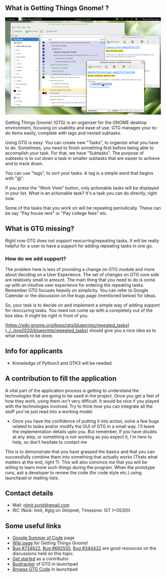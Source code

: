 ## What is Getting Things Gnome! ?

![gtg-0.3-browser-tasks-bgcolor-desc-1024x640.png](gtg-0.3-browser-tasks-bgcolor-desc-1024x640.png)

Getting Things Gnome! (GTG) is an organizer for the GNOME desktop
environment, focusing on usability and ease of use. GTG manages your
to-do items easily, complete with tags and nested subtasks.

Using GTG is easy: You can create new "Tasks", to organize what you have
to do. Sometimes, you need to finish something first before being able
to accomplish your task. For that, we have "Subtasks". The purpose of
subtasks is to cut down a task in smaller subtasks that are easier to
achieve and to track down.

You can use "tags", to sort your tasks. A tag is a simple word that
begins with "@".

If you press the "Work View" button, only actionable tasks will be
displayed in your list. What is an actionable task? It's a task you can
do directly, right now.

Some of the tasks that you work on will be repeating periodically. These
can be say "Pay house rent" or "Pay college fees" etc.

## What is GTG missing?

Right now GTG does not support reocurring/repeating tasks. It will be
really helpful for a user to have a support for adding repeating tasks
in one go.

### How do we add support?

The problem here is less of providing a change on GTG module and more
about deciding on a User Experience. The set of changes on GTG core side
are relatively small in amount. The main thing that you need to do is
come up with an intuitive user experience for entering the repeating
tasks. Remember GTG focuses heavily on simplicity. You can refer to
Google Calendar or the discussion on the bugs page (mentioned below) for
ideas.

So, your task is to decide on and implement a simple way of adding
support for reoccuring tasks. You need not come up with a completely out
of the box idea. It might be right in front of you.

[https://wiki.gnome.org/Apps/gtg/blueprints/repeated_tasks](../../pre2020/blueprints/repeated_tasks) should give
you a nice idea as to what needs to be done.

## Info for applicants

- Knowledge of Python3 and GTK3 will be needed.

## A contribution to fill the application

A vital part of the application process is getting to understand the
technologies that are going to be used in the project. Once you get a
feel of how they work, using them isn't very difficult. It would be nice
if you played with the technologies involved. Try to think how you can
integrate all the stuff you've just read into a working model.

- Once you have the confidence of putting it into action, solve a few
  bugs related to tasks and/or modify the GUI of GTG in a small way.
  I'll leave the implementation details upto you. But remember, If you
  have doubts at any step, or something is not working as you expect
  it, I'm here to help, so don't hesitate to contact me

This is to demonstrate that you have grasped the basics and that you can
successfully combine them into something that actually works (Thats what
matters at the end, right ?). This will also convince me that you will
be willing to learn more such things during the program. When the
prototype runs, ask a developer to review the code (for code style etc.)
using launchpad or mailing-lists.

## Contact details

- Mail: <nimit.svnit@gmail.com>
- IRC (Nick: limit, #gtg on Gimpnet, Timezone: IST (+0530))

## Some useful links

- [Google Summer of Code](http://google-melange.com/) page
- [Wiki page](https://wiki.gnome.org/Apps/GTG) for Getting Things Gnome!
- [Bug #734622](https://bugs.launchpad.net/gtg/+bug/734622),
  [Bug #692555](https://bugs.launchpad.net/gtg/+bug/692555),
  [Bug #344432](https://bugs.launchpad.net/gtg/+bug/344432) are good
  resources on the discussions held on this topic.
- [Get started](https://wiki.gnome.org/Apps/gtg/contributing) as a contributor
- [Bugtracker](https://bugs.launchpad.net/gtg/) of GTG in launchpad
- [Browse GTG Code](https://code.launchpad.net/~gtg/gtg/trunk) in launchpad

